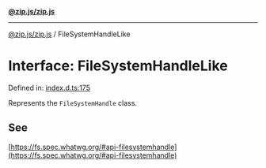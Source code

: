 [**@zip.js/zip.js**](../README.md)

***

[@zip.js/zip.js](../globals.md) / FileSystemHandleLike

# Interface: FileSystemHandleLike

Defined in: [index.d.ts:175](https://github.com/gildas-lormeau/zip.js/blob/347f13e008678d1fc6f83418c2c38f7e3569d2a4/index.d.ts#L175)

Represents the `FileSystemHandle` class.

## See

[https://fs.spec.whatwg.org/#api-filesystemhandle](https://fs.spec.whatwg.org/#api-filesystemhandle)
